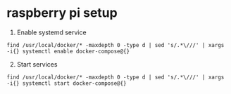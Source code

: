 # raspberry pi setup

1.  Enable systemd service
```
find /usr/local/docker/* -maxdepth 0 -type d | sed 's/.*\///' | xargs -i{} systemctl enable docker-compose@{}
```
2.  Start services
```
find /usr/local/docker/* -maxdepth 0 -type d | sed 's/.*\///' | xargs -i{} systemctl start docker-compose@{}
```
